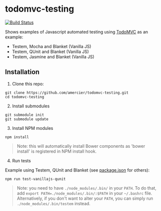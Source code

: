 todomvc-testing
===============

[![Build Status](http://img.shields.io/travis/amercier/todomvc-testing.svg?style=flat-square)](https://travis-ci.org/amercier/todomvc-testing)

Shows examples of Javascript automated testing using [TodoMVC](http://todomvc.com/) as an example:
- Testem, Mocha and Blanket (Vanilla JS)
- Testem, QUnit and Blanket (Vanilla JS)
- Testem, Jasmine and Blanket (Vanilla JS)

Installation
------------

1. Clone this repo:

  ```
  git clone https://github.com/amercier/todomvc-testing.git
  cd todomvc-testing
  ```

2. Install submodules

  ```
  git submodule init
  git submodule update
  ```

3. Install NPM modules

  ```
  npm install
  ```

  > Note: this will automatically install Bower components as 'bower install' is
  > registered in NPM install hook.

4. Run tests

  Example using Testem, QUnit and Blanket (see [package.json](package.json) for others):

  ```
  npm run test-vanillajs-qunit
  ```

  > Note: you need to have `./node_modules/.bin/` in your `PATH`. To do that, add
  > `export PATH=./node_modules/.bin/:$PATH` in your `~/.bashrc` file.
  > Alternatively, if you don't want to alter your `PATH`, you can simply run
  > `./node_modules/.bin/testem` instead.
